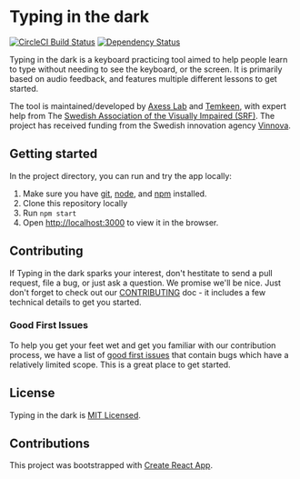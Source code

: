 # Typing in the dark
[![CircleCI Build Status][circleci-svg]][circleci-url] [![Dependency Status][daviddm-image]][daviddm-url]

Typing in the dark is a keyboard practicing tool aimed to help people learn to type without needing to see the keyboard, or the screen. It is primarily based on audio feedback, and features multiple different lessons to get started.

The tool is maintained/developed by [Axess Lab][axesslab] and [Temkeen][temkeen], with expert help from The [Swedish Association of the Visually Impaired (SRF)][srf]. The project has received funding from the Swedish innovation agency [Vinnova][vinova].

## Getting started

In the project directory, you can run and try the app locally:

1. Make sure you have [git][git], [node][node], and [npm][npm] installed.
2. Clone this repository locally
3. Run `npm start` 
4. Open [http://localhost:3000](http://localhost:3000) to view it in the browser.


## Contributing
If Typing in the dark sparks your interest, don't hestitate to send a pull request, file a bug, or just ask a question. We promise we'll be nice. Just don't forget to check out our [CONTRIBUTING](./.github/CONTRIBUTING.md) doc - it includes a few technical details to get you started.

### Good First Issues
To help you get your feet wet and get you familiar with our contribution process, we have a list of [good first issues](https://github.com/AxessLab/typing/issues?q=is%3Aissue+is%3Aopen+label%3A%22good+first+issue%22) that contain bugs which have a relatively limited scope. This is a great place to get started.

## License
Typing in the dark is [MIT Licensed](./LICENSE.md).

## Contributions
This project was bootstrapped with [Create React App][create-react-app].

[axesslab]: https://axesslab.com/
[temkeen]: https://ictenablers.com/
[srf]: https://www.srf.nu/
[vinova]: https://www.vinnova.se/en/
[git]: https://git-scm.com/
[node]:https://nodejs.org/
[npm]: https://www.npmjs.com/get-npm
[create-react-app]: https://github.com/facebook/create-react-app
[daviddm-image]: https://david-dm.org/AxessLab/typing.svg?theme=shields.io
[daviddm-url]: https://david-dm.org/AxessLab/typing
[circleci-svg]: https://circleci.com/gh/AxessLab/typing.svg?style=svg
[circleci-url]: https://circleci.com/gh/AxessLab/typing